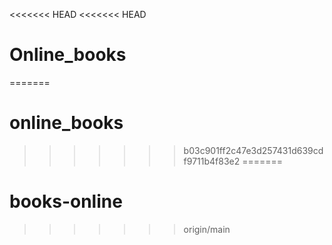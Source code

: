 <<<<<<< HEAD
<<<<<<< HEAD
# Online_books
=======
# online_books
>>>>>>> b03c901ff2c47e3d257431d639cdf9711b4f83e2
=======
# books-online
>>>>>>> origin/main
